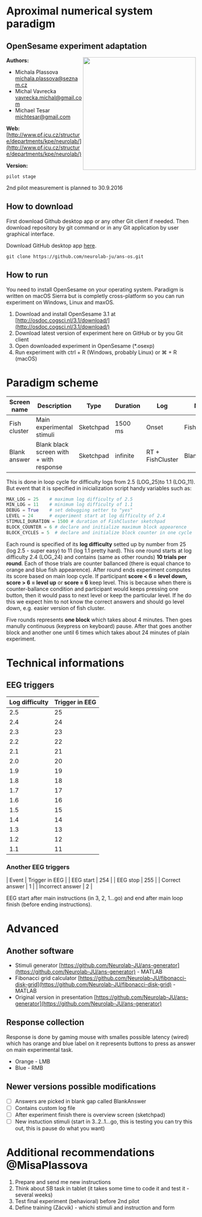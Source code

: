 # Aproximal numerical system paradigm
## OpenSesame experiment adaptation

<img src="http://img15.deviantart.net/46b2/i/2010/229/0/f/vector_fish_by_chiragtheoo7.jpg" align="right" width="300">

**Authors:**<br>

- Michala Plassova <michala.plassova@seznam.cz>
- Michal Vavrecka <vavrecka.michal@gmail.com>
- Michael Tesar <michtesar@gmail.com>

**Web:**
[http://www.pf.jcu.cz/structure/departments/kpe/neurolab/](http://www.pf.jcu.cz/structure/departments/kpe/neurolab/)

**Version:**
```
pilot stage
```
2nd pilot measurement is planned to 30.9.2016

## How to download
First download Github desktop app or any other Git client if needed. Then download repository by git command or in any Git application by user graphical interface.

Download GitHub desktop app [here](https://desktop.github.com).
```
git clone https://github.com/neurolab-ju/ans-os.git
```

## How to run
You need to install OpenSesame on your operating system. Paradigm is written on macOS Sierra but is completly cross-platform so you can run experiment on Windows, Linux and maxOS.
 1. Download and install OpenSesame 3.1 at [http://osdoc.cogsci.nl/3.1/download/](http://osdoc.cogsci.nl/3.1/download/)
 1. Download latest version of experiment here on GitHub or by you Git client
 1. Open downloaded experiment in OpenSesame (*.osexp)
 1. Run experiment with ctrl + R (Windows, probably Linux) or ⌘ + R (macOS)

# Paradigm scheme
| Screen name  | Description                             | Type      | Duration | Log              | Name        |
|--------------|-----------------------------------------|-----------|----------|------------------|-------------|
| Fish cluster | Main experimental stimuli               | Sketchpad | 1500 ms  | Onset            | FishCluster |
| Blank answer | Blank black screen with + with response | Sketchpad | infinite | RT + FishCluster | BlankAnswer |

This is done in loop cycle for difficulty logs from 2.5 (LOG_25)to 1.1 (LOG_11). But event that it is specified in inicialization script handy variables such as:

```python
MAX_LOG = 25    # maximum log difficulty of 2.5
MIN_LOG = 11    # minimum log difficulty of 1.1
DEBUG = True    # set debugging setter to "yes"
LEVEL = 24      # experiment start at log difficulty of 2.4
STIMULI_DURATION = 1500 # duration of FishCluster sketchpad
BLOCK_COUNTER = 6 # declare and initialize maximum block appearence
BLOCK_CYCLES = 5  # declare and initialize block counter in one cycle
```

Each round is specified of its **log difficulty** setted up by number from 25 (log 2.5 - super easy) to 11 (log 1.1 pretty hard). This one round starts at log difficulty 2.4 (LOG_24) and contains (same as other rounds) **10 trials per round**. Each of those trials are counter ballanced (there is equal chance to orange and blue fish appearence). After round ends experiment computes its score based on main loop cycle. If participant **score < 6 = level down, score > 6 = level up** or **score = 6** keep level. This is because when there is counter-ballance condition and participant would keeps pressing one button, then it would pass to next level or keep the particular level. If he do this we expect him to not know the correct answers and should go level down, e.g. easier version of fish cluster.

Five rounds represents **one block** which takes about 4 minutes. Then goes manully continuous (keypress on keyboard) pause. After that goes another block and another one until 6 times which takes about 24 minutes of plain experiment.

# Technical informations
## EEG triggers
| Log difficulty | Trigger in EEG |
|----------------|----------------|
| 2.5            | 25             |
| 2.4            | 24             |
| 2.3            | 23             |
| 2.2            | 22             |
| 2.1            | 21             |
| 2.0            | 20             |
| 1.9            | 19             |
| 1.8            | 18             |
| 1.7            | 17             |
| 1.6            | 16             |
| 1.5            | 15             |
| 1.4            | 14             |
| 1.3            | 13             |
| 1.2            | 12             |
| 1.1            | 11             |

### Another EEG triggers
| Event            | Trigger in EEG |
| EEG start        | 254            |
| EEG stop         | 255            |
| Correct answer   | 1              |
| Incorrect answer | 2              |

EEG start after main instructions (in 3, 2, 1...go) and end after main loop finish (before ending instructions).

# Advanced
## Another software
- Stimuli generator [https://github.com/Neurolab-JU/ans-generator](https://github.com/Neurolab-JU/ans-generator) - MATLAB
- Fibonacci grid calculator [https://github.com/Neurolab-JU/fibonacci-disk-grid](https://github.com/Neurolab-JU/fibonacci-disk-grid) - MATLAB
- Original version in presentation [https://github.com/Neurolab-JU/ans-generator](https://github.com/Neurolab-JU/ans-generator)

## Response collection
Response is done by gaming mouse with smalles possible latency (wired) which has orange and blue label on it represents buttons to press as answer on main experimental task.
- Orange - LMB
- Blue - RMB

## Newer versions possible modifications
- [ ] Answers are picked in blank gap called BlankAnswer
- [ ] Contains custom log file
- [ ] After experiment finish there is overview screen (sketchpad)
- [ ] New instuction stimuli (start in 3..2..1...go, this is testing you can try this out, this is pause do what you want)

# Additional recommendations @MisaPlassova
 1. Prepare and send me new instructions
 2. Think about SB task in tablet (it takes some time to code it and test it - several weeks)
 3. Test final experiment (behavioral) before 2nd pilot
 4. Define training (Zácvik) - whichi stimuli and instruction and form


